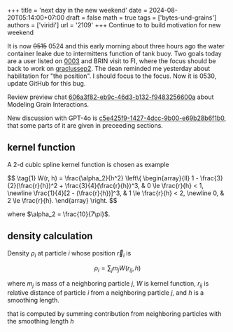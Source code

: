 +++
title = 'next day in the new weekend'
date = 2024-08-20T05:14:00+07:00
draft = false
math = true
tags = ['bytes-und-grains']
authors = ['viridi']
url = '2109'
+++
Continue to to build motivation for new weekend<!--more-->

It is now ~~0515~~ 0524 and this early morning about three hours ago the water container leake due to intermittens function of tank buoy. Two goals today are a user listed on [0003](../0003) and BRIN visit to FI, where the focus should be back to work on [graclussep2](https://github.com/dudung/graclussep2). The dean reminded me yesterday about habilitation for "the position". I should focus to the focus. Now it is 0530, update GitHub for this bug.

Review preview chat [606a3f82-eb9c-46d3-b132-f9483256600a](https://chatgpt.com/share/606a3f82-eb9c-46d3-b132-f9483256600a) about Modeling Grain Interactions.

New discussion with GPT-4o is [c5e425f9-1427-4dcc-9b00-e69b28b6f1b0](https://chatgpt.com/share/c5e425f9-1427-4dcc-9b00-e69b28b6f1b0), that some parts of it are given in preceeding sections.

## kernel function
A 2-d cubic spline kernel function is chosen as example

$$ \tag{1}
W(r, h) = \frac{\alpha_2}{h^2} \left\\{
\begin{array}{ll}
1 - \frac{3}{2}(\frac{r}{h})^2 + \frac{3}{4}(\frac{r}{h})^3, & 0 \le \frac{r}{h} < 1, \newline
\frac{1}{4}[2 - (\frac{r}{h})]^3, & 1 \le \frac{r}{h} < 2, \newline
0, & 2 \le \frac{r}{h}.
\end{array}
\right.
$$

where $\alpha_2 = \frac{10}{7\pi}$.


## density calculation
Density $\rho_i$ at particle $i$ whose position $\vec{r}_i$ is

$$ \tag{2}
\rho_i = \sum_j m_j W(r_{ij}, h)
$$

where $m_j$ is mass of a neighboring particle $j$, $W$ is kernel function, $r_{ij}$ is relative distance of particle $i$ from a neighboring particle $j$, and $h$ is a smoothing length.

that is computed by summing contribution from neighboring particles with the smoothing length $h$
